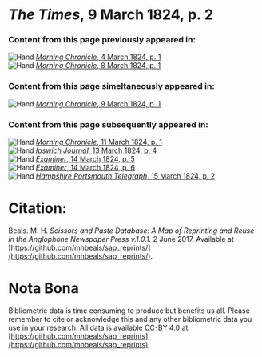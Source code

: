 # *The Times*, 9 March 1824, p. 2  
  
### Content from this page previously appeared in:  
![Hand](http://scissorsandpaste.net/wp-content/uploads/2017/06/smallhandpointer.png) [*Morning Chronicle*, 4 March 1824, p. 1](https://mhbeals.github.io/sap_html/Morning-Chronicle/Morning-Chronicle-4-March-1824-p-1)  
![Hand](http://scissorsandpaste.net/wp-content/uploads/2017/06/smallhandpointer.png) [*Morning Chronicle*, 8 March 1824, p. 1](https://mhbeals.github.io/sap_html/Morning-Chronicle/Morning-Chronicle-8-March-1824-p-1)  
  
### Content from this page simeltaneously appeared in:  
![Hand](http://scissorsandpaste.net/wp-content/uploads/2017/06/smallhandpointer.png) [*Morning Chronicle*, 9 March 1824, p. 1](https://mhbeals.github.io/sap_html/Morning-Chronicle/Morning-Chronicle-9-March-1824-p-1)  
  
### Content from this page subsequently appeared in:  
![Hand](http://scissorsandpaste.net/wp-content/uploads/2017/06/smallhandpointer.png) [*Morning Chronicle*, 11 March 1824, p. 1](https://mhbeals.github.io/sap_html/Morning-Chronicle/Morning-Chronicle-11-March-1824-p-1)  
![Hand](http://scissorsandpaste.net/wp-content/uploads/2017/06/smallhandpointer.png) [*Ipswich Journal*, 13 March 1824, p. 4](https://mhbeals.github.io/sap_html/Ipswich-Journal/Ipswich-Journal-13-March-1824-p-4)  
![Hand](http://scissorsandpaste.net/wp-content/uploads/2017/06/smallhandpointer.png) [*Examiner*, 14 March 1824, p. 5](https://mhbeals.github.io/sap_html/Examiner/Examiner-14-March-1824-p-5)  
![Hand](http://scissorsandpaste.net/wp-content/uploads/2017/06/smallhandpointer.png) [*Examiner*, 14 March 1824, p. 6](https://mhbeals.github.io/sap_html/Examiner/Examiner-14-March-1824-p-6)  
![Hand](http://scissorsandpaste.net/wp-content/uploads/2017/06/smallhandpointer.png) [*Hampshire Portsmouth Telegraph*, 15 March 1824, p. 2](https://mhbeals.github.io/sap_html/Hampshire-Portsmouth-Telegraph/Hampshire-Portsmouth-Telegraph-15-March-1824-p-2)  


# Citation: 

Beals. M. H. *Scissors and Paste Database: A Map of Reprinting and Reuse in the Anglophone Newspaper Press v.1.0.1.* 2 June 2017. Available at [https://github.com/mhbeals/sap_reprints/](https://github.com/mhbeals/sap_reprints/). 

# Nota Bona

Bibliometric data is time consuming to produce but benefits us all. Please remember to cite or acknowledge this and any other bibliometric data you use in your research. All data is available CC-BY 4.0 at [https://github.com/mhbeals/sap_reprints](https://github.com/mhbeals/sap_reprints)